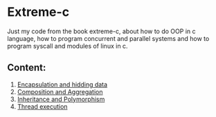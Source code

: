 # Extreme-c
Just my code from the book extreme-c, about how to do OOP in c language, how to program concurrent and parallel systems and how to program syscall and modules of linux in c.
## Content:
1. [Encapsulation and hidding data](./chapter6)
2. [Composition and Aggregation](./chapter7)
3. [Inheritance and Polymorphism](./chapter8)
4. [Thread execution](./chapter15)
